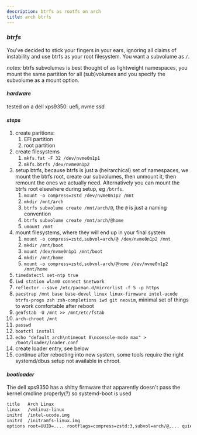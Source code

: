 ```yaml
---
description: btrfs as rootfs on arch
title: arch btrfs
---
```


### _btrfs_

You've decided to stick your fingers in your ears,
ignoring all claims of instability and use btrfs as your root filesystem.
You want a subvolume as `/`.

_notes:_ btrfs subvolumes is best thought of as lightweight namespaces,
you mount the same partition for all (sub)volumes
and you specify the subvolume as a mount option.

#### _hardware_

tested on a dell xps9350: uefi, nvme ssd

#### _steps_

1. create paritions:
   1. EFI partition
   2. root partition
2. create filesystems
   1. `mkfs.fat -F 32 /dev/nvme0n1p1`
   2. `mkfs.btrfs /dev/nvme0n1p2`
3. setup btrfs, because btrfs is just a (heirarchical) set of namespaces,
   we mount the btrfs root, create our subvolumes, then unmount it,
   then remount the ones we actually need.
   Alternatively you can mount the btrfs root elsewhere during setup, eg `/btrfs`.
   1. `mount -o compress=zstd /dev/nvme0n1p2 /mnt`
   2. `mkdir /mnt/arch`
   3. `btrfs subvolume create /mnt/arch/@`, the `@` is just a naming convention
   4. `btrfs subvolume create /mnt/arch/@home`
   5. `umount /mnt`
4. mount filesystems, where they will end up in your final system
   1. `mount -o compress=zstd,subvol=arch/@ /dev/nvme0n1p2 /mnt`
   2. `mkdir /mnt/boot`
   3. `mount /dev/nvme0n1p1 /mnt/boot`
   4. `mkdir /mnt/home`
   5. `mount -o compress=zstd,subvol-arch/@home /dev/nvme0n1p2 /mnt/home`
5. `timedatectl set-ntp true`
6. `iwd station wlan0 connect $network`
7. `reflector --save /etc/pacman.d/mirrorlist -f 5 -p https`
8. `pacstrap /mnt base base-devel linux linux-firmware intel-ucode btrfs-progs zsh zsh-completions iwd git neovim`, minimal set of things to work comfortable after reboot
9. `genfstab -U /mnt >> /mnt/etc/fstab`
10. `arch-chroot /mnt`
11. `passwd`
12. `bootctl install`
13. `echo "default arch\ntimeout 0\nconsole-mode max" > /boot/loader/loader.conf`
14. create loader entry, see below
15. continue after rebooting into new system, some tools require the right systemd/dbus setup not available in chroot.

#### _bootloader_

The dell xps9350 has a shitty firmware that apparently doesn't pass the kernel cmdline properly(?) so systemd-boot is used

```txt
title   Arch Linux
linux   /vmlinuz-linux
initrd  /intel-ucode.img
initrd  /initramfs-linux.img
options root=UUID=.... rootflags=compress=zstd:3,subvol=arch/@,... quiet rw
```
